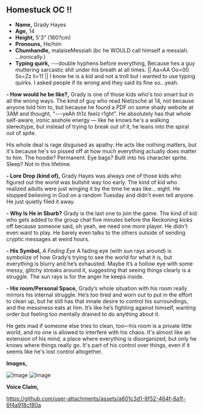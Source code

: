 ## Homestuck OC !!
* **Name,** Grady Hayes
* **Age,** 14
* **Height,** 5'3" (160?cm)
* **Pronouns,** He/him
* **Chumhandle,** malaiseMessiah (bc he WOULD call himself a messiah. ...ironically.)
* **Typing quirk,** ---double hyphens before everything, Because hes a guy muttering sarcastic shit under his breath at all times. || Aa=AA Oo=00 Ss=Zz Ii=11 ||
I know he is a kid and not a troll but i wanted to use typing quirks. I asked people if its wrong and they said its fine so...yeah.

**- How would he be like?,**
Grady is one of those kids who's too smart but in all the wrong ways. The kind of guy who read Nietzsche at 14, not because anyone told him to, but because he found a PDF on some shady website at 3AM and thought, "---yeAh th1z feelz r1ght". He absolutely has that whole self-aware, ironic asshole energy — like he knows he's a walking stereotype, but instead of trying to break out of it, he leans into the spiral out of spite.

His whole deal is rage disguised as apathy. He acts like nothing matters, but it's because he's so pissed off at how much everything actually does matter to him. The hoodie? Permanent. Eye bags? Built into his character sprite. Sleep? Not in this lifetime.

**- Lore Drop (kind of),**
Grady Hayes was always one of those kids who figured out the world was bullshit way too early. The kind of kid who realized adults were just winging it by the time he was like... eight. He stopped believing in God on a random Tuesday and didn't even tell anyone. He just quietly filed it away.

**- Why Is He in Sburb?**
Grady is the last one to join the game. The kind of kid who gets added to the group chat five minutes before the Reckoning kicks off because someone said, oh yeah, we need one more player. He didn't even want to play. He barely even talks to the others outside of sending cryptic messages at weird hours.

**- His Symbol,**
*A Fading Eye*
A fading eye (with sun rays around) is symbolize of how Grady’s trying to see the world for what it is, but everything is blurry and he’s exhausted. Maybe it’s a hollow eye with some messy, glitchy streaks around it, suggesting that seeing things clearly is a struggle. The sun rays is for the anger he keeps inside.

**- His room/Personal Space,**
Grady’s whole situation with his room really mirrors his internal struggle. He’s too tired and worn out to put in the effort to clean up, but he still has that innate desire to control his surroundings, and the messiness eats at him. It’s like he’s fighting against himself, wanting order but feeling too mentally drained to do anything about it.

He gets mad if someone else tries to clean, too—his room is a private little world, and no one is allowed to interfere with his chaos. It's almost like an extension of his mind, a place where everything is disorganized, but only he knows where things really go. It's part of his control over things, even if it seems like he's lost control altogether.

**Images,**

![Image](https://github.com/user-attachments/assets/cc4fea2b-be32-4697-ae39-b3229a9921c0) ![Image](https://github.com/user-attachments/assets/f6ee888c-53b3-4d50-bfa7-1b0a6695270a)

**Voice Claim,**

https://github.com/user-attachments/assets/a601c3d1-8f52-464f-8a1f-6f4a918cf80a

